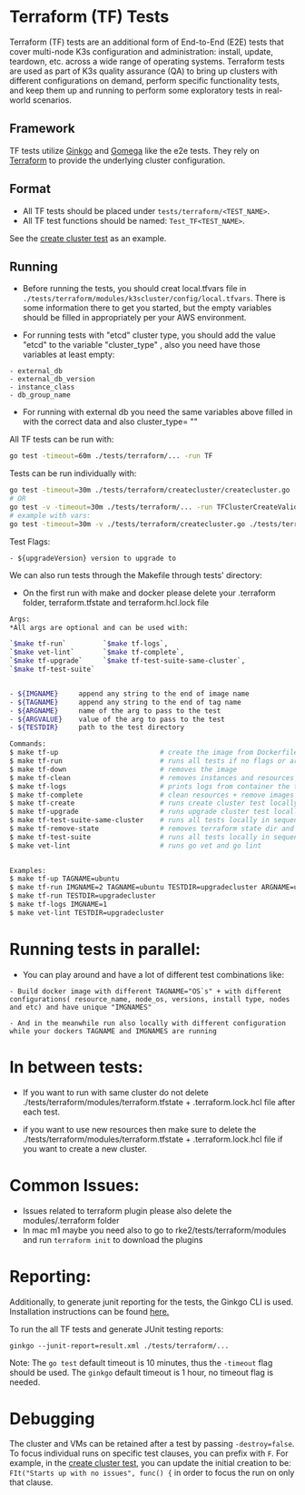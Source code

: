 # Terraform (TF) Tests

Terraform (TF) tests are an additional form of End-to-End (E2E) tests that cover multi-node K3s configuration and administration: install, update, teardown, etc. across a wide range of operating systems. Terraform tests are used as part of K3s quality assurance (QA) to bring up clusters with different configurations on demand, perform specific functionality tests, and keep them up and running to perform some exploratory tests in real-world scenarios.

## Framework 
TF tests utilize [Ginkgo](https://onsi.github.io/ginkgo/) and [Gomega](https://onsi.github.io/gomega/) like the e2e tests. They rely on [Terraform](https://www.terraform.io/) to provide the underlying cluster configuration. 

## Format

- All TF tests should be placed under `tests/terraform/<TEST_NAME>`.
- All TF test functions should be named: `Test_TF<TEST_NAME>`. 

See the [create cluster test](../tests/terraform/createcluster_test.go) as an example.

## Running

- Before running the tests, you should creat local.tfvars file in `./tests/terraform/modules/k3scluster/config/local.tfvars`. There is some information there to get you started, but the empty variables should be filled in appropriately per your AWS environment.



- For running tests with "etcd" cluster type, you should add the value "etcd" to the variable "cluster_type" , also you need have those variables at least empty:
```
- external_db       
- external_db_version
- instance_class  
- db_group_name
```

- For running with external db you need the same variables above filled in with the correct data and also cluster_type= ""


All TF tests can be run with:
```bash
go test -timeout=60m ./tests/terraform/... -run TF
```
Tests can be run individually with:
```bash
go test -timeout=30m ./tests/terraform/createcluster/createcluster.go ./tests/terraform/createcluster/createcluster_test.go
# OR
go test -v -timeout=30m ./tests/terraform/... -run TFClusterCreateValidation
# example with vars:
go test -timeout=30m -v ./tests/terraform/createcluster.go ./tests/terraform/createcluster_test.go -node_os=ubuntu -aws_ami=ami-02f3416038bdb17fb -cluster_type=etcd -resource_name=localrun1 -sshuser=ubuntu -sshkey="key-name" -destroy=false

```
Test Flags:
```
- ${upgradeVersion} version to upgrade to
```
We can also run tests through the Makefile through tests' directory:

- On the first run with make and docker please delete your .terraform folder, terraform.tfstate and terraform.hcl.lock file

```bash
Args:
*All args are optional and can be used with:

`$make tf-run`         `$make tf-logs`,
`$make vet-lint`       `$make tf-complete`, 
`$make tf-upgrade`     `$make tf-test-suite-same-cluster`,
`$make tf-test-suite`


- ${IMGNAME}     append any string to the end of image name
- ${TAGNAME}     append any string to the end of tag name
- ${ARGNAME}     name of the arg to pass to the test
- ${ARGVALUE}    value of the arg to pass to the test
- ${TESTDIR}     path to the test directory 

Commands:
$ make tf-up                         # create the image from Dockerfile.build
$ make tf-run                        # runs all tests if no flags or args provided
$ make tf-down                       # removes the image
$ make tf-clean                      # removes instances and resources created by tests
$ make tf-logs                       # prints logs from container the tests
$ make tf-complete                   # clean resources + remove images + run tests
$ make tf-create                     # runs create cluster test locally
$ make tf-upgrade                    # runs upgrade cluster test locally
$ make tf-test-suite-same-cluster    # runs all tests locally in sequence using the same state    
$ make tf-remove-state               # removes terraform state dir and files
$ make tf-test-suite                 # runs all tests locally in sequence not using the same state
$ make vet-lint                      # runs go vet and go lint

      
Examples:
$ make tf-up TAGNAME=ubuntu
$ make tf-run IMGNAME=2 TAGNAME=ubuntu TESTDIR=upgradecluster ARGNAME=upgradeVersion ARGVALUE=v1.26.2+k3s1
$ make tf-run TESTDIR=upgradecluster
$ make tf-logs IMGNAME=1
$ make vet-lint TESTDIR=upgradecluster
```


# Running tests in parallel:
- You can play around and have a lot of different test combinations like:
```
- Build docker image with different TAGNAME="OS`s" + with different configurations( resource_name, node_os, versions, install type, nodes and etc) and have unique "IMGNAMES"

- And in the meanwhile run also locally with different configuration while your dockers TAGNAME and IMGNAMES are running
```

# In between tests:
- If you want to run with same cluster do not delete ./tests/terraform/modules/terraform.tfstate + .terraform.lock.hcl file after each test.

- if you want to use new resources then make sure to delete the ./tests/terraform/modules/terraform.tfstate + .terraform.lock.hcl file if you want to create a new cluster.


# Common Issues:

- Issues related to terraform plugin please also delete the modules/.terraform folder
- In mac m1 maybe you need also to go to rke2/tests/terraform/modules and run `terraform init` to download the plugins




# Reporting:
Additionally, to generate junit reporting for the tests, the Ginkgo CLI is used. Installation instructions can be found [here.](https://onsi.github.io/ginkgo/#getting-started)  

To run the all TF tests and generate JUnit testing reports:
```
ginkgo --junit-report=result.xml ./tests/terraform/...
```

Note: The `go test` default timeout is 10 minutes, thus the `-timeout` flag should be used. The `ginkgo` default timeout is 1 hour, no timeout flag is needed.

# Debugging
The cluster and VMs can be retained after a test by passing `-destroy=false`. 
To focus individual runs on specific test clauses, you can prefix with `F`. For example, in the [create cluster test](../tests/terraform/createcluster_test.go), you can update the initial creation to be: `FIt("Starts up with no issues", func() {` in order to focus the run on only that clause.